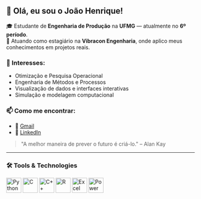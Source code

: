 ## 👋 Olá, eu sou o João Henrique!

🎓 Estudante de **Engenharia de Produção** na **UFMG** — atualmente no **6º período**.  
💼 Atuando como estagiário na **Vibracon Engenharia**, onde aplico meus conhecimentos em projetos reais.

### 🎯 Interesses:
- Otimização e Pesquisa Operacional  
- Engenharia de Métodos e Processos  
- Visualização de dados e interfaces interativas  
- Simulação e modelagem computacional  

### 📫 Como me encontrar:
- 📧 [Gmail](mailto:joaohvteixeira@gmail.com)  
- 💼 [LinkedIn](https://www.linkedin.com/in/jo%C3%A3o-henrique)  

> "A melhor maneira de prever o futuro é criá-lo." – Alan Kay

---

### 🛠️ Tools & Technologies

<p align="left">
  <img src="https://cdn.jsdelivr.net/gh/devicons/devicon/icons/python/python-original.svg" alt="Python" width="40" height="40"/>
  <img src="https://cdn.jsdelivr.net/gh/devicons/devicon/icons/c/c-original.svg" alt="C" width="40" height="40"/>
  <img src="https://cdn.jsdelivr.net/gh/devicons/devicon/icons/cplusplus/cplusplus-original.svg" alt="C++" width="40" height="40"/>
  <img src="https://cdn.jsdelivr.net/gh/devicons/devicon/icons/r/r-original.svg" alt="R" width="40" height="40"/>
  <img src="https://img.icons8.com/color/48/000000/microsoft-excel-2019--v1.png" alt="Excel" width="40" height="40"/>
  <img src="https://img.icons8.com/color/48/power-bi.png" alt="Power BI" width="40" height="40"/>
</p>
